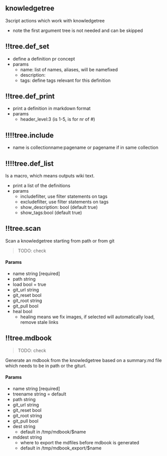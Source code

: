 
## knowledgetree

3script actions which work with knowledgetree

- note the first argument tree is not needed and can be skipped


## !!tree.def_set

- define a definition pr concept
- params
  - name: list of names, aliases, will be namefixed
  - description: 
  - tags: define tags relevant for this definition

## !!tree.def_print

- print a definition in markdown format
- params
  - header_level:3 (is 1-5, is for nr of #)


## !!!!tree.include

- name is collectionname:pagename or pagename if in same collection

## !!!!tree.def_list

Is a macro, which means outputs wiki text.

- print a list of the definitions
- params
  - includefilter, use filter statements on tags
  - excludefilter, use filter statements on tags
  - show_description: bool (default true)
  - show_tags:bool (default true)


## !!tree.scan

Scan a knowledgetree starting from path or from git

> TODO: check

#### Params    

- name      string [required]
- path      string
- load      bool = true
- git_url   string
- git_reset bool
- git_root  string
- git_pull  bool
- heal      bool 
  - healing means we fix images, if selected will automatically load, remove stale links


## !!tree.mdbook

> TODO: check

Generate an mdbook from the knowledgetree based on a summary.md file which needs to be in path or the giturl.

#### Params    

- name      string [required]
- treename  string = default
- path      string
- git_url   string
- git_reset bool
- git_root  string
- git_pull  bool
- dest      string
  - default in /tmp/mdbook/$name
- mddest      string 
  - where to export the mdfiles before mdbook is generated
  - default in /tmp/mdbook_export/$name

